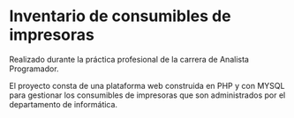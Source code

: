 # Inventario de consumibles de impresoras


Realizado durante la práctica profesional de la carrera de Analista Programador.

El proyecto consta de una plataforma web construida en PHP y con MYSQL para gestionar los consumibles de impresoras que son administrados por el departamento de informática.
